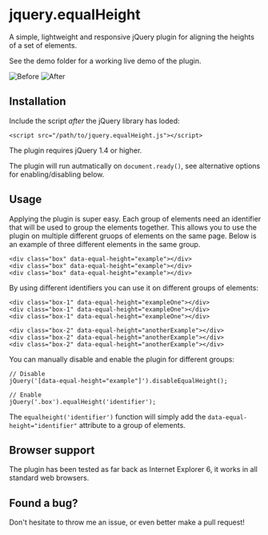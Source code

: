 # jquery.equalHeight

A simple, lightweight and responsive jQuery plugin for aligning the heights of a set of elements.

See the demo folder for a working live demo of the plugin.

![Before](http://i.imgur.com/vz7etyL.png)
![After](http://i.imgur.com/HbytTcA.png)

## Installation

Include the script *after* the jQuery library has loded:

    <script src="/path/to/jquery.equalHeight.js"></script>
        
The plugin requires jQuery 1.4 or higher.
    	
The plugin will run autmatically on `document.ready()`, see alternative options for enabling/disabling below.

## Usage

Applying the plugin is super easy. Each group of elements need an identifier that will be used to group the elements together. This allows you to use the plugin on multiple different gruops of elements on the same page. Below is an example of three different elements in the same group.

    <div class="box" data-equal-height="example"></div>
    <div class="box" data-equal-height="example"></div>
    <div class="box" data-equal-height="example"></div>
    	
By using different identifiers you can use it on different groups of elements:

    <div class="box-1" data-equal-height="exampleOne"></div>
    <div class="box-1" data-equal-height="exampleOne"></div>
    <div class="box-1" data-equal-height="exampleOne"></div>
    
    <div class="box-2" data-equal-height="anotherExample"></div>
    <div class="box-2" data-equal-height="anotherExample"></div>
    <div class="box-2" data-equal-height="anotherExample"></div>
    	
You can manually disable and enable the plugin for different groups:

	// Disable
    jQuery('[data-equal-height="example"]').disableEqualHeight();
    
	// Enable
    jQuery('.box').equalHeight('identifier');
    
The `equalheight('identifier')` function will simply add the `data-equal-height="identifier"` attribute to a group of elements.

## Browser support

The plugin has been tested as far back as Internet Explorer 6, it works in all standard web browsers.

## Found a bug?

Don't hesitate to throw me an issue, or even better make a pull request!